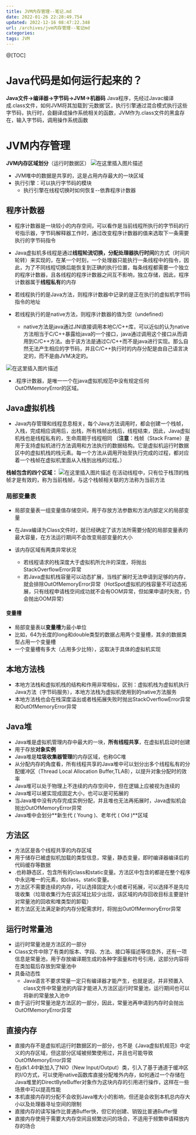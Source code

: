 ```yaml
---
title: JVM内存管理--笔记.md
date: 2022-01-26 22:28:49.754
updated: 2022-12-16 08:47:22.348
url: /archives/jvm内存管理--笔记md
categories: 
tags: JVM
---
```


﻿@[TOC]
# Java代码是如何运行起来的？
**Java文件->编译器->字节码->JVM->机器码**
Java程序，先经过Javac编译成.class文件，如何JVM将其加载到‘元数据’区，执行引擎通过混合模式执行这些字节码，执行时，会翻译成操作系统相关的函数，JVM作为.class文件的黑盒存在，输入字节码，调用操作系统函数

# JVM内存管理
 **JVM内存区域划分**（运行时数据区）
 ![在这里插入图片描述](https://img-blog.csdnimg.cn/c32566aa49644e4fb21a7ada5c38981a.png?x-oss-process=image/watermark,type_d3F5LXplbmhlaQ,shadow_50,text_Q1NETiBA5bGx5Lit5pyJ5pyo,size_20,color_FFFFFF,t_70,g_se,x_16)
- JVM堆中的数据是共享的，这是占用内存最大的一块区域
- 执行引擎：可以执行字节码的模块
     - 执行引擎在线程切换时如何恢复--依靠程序计数器

## 程序计数器
- 程序计数器是一块较小的内存空间，可以看作是当前线程所执行的字节码的行号指示器，字节码解释器工作时，通过改变程序计数器的值来选取下一条需要执行的字节码指令

- Java虚拟机多线程是通过**线程轮流切换，分配处理器执行时间**的方式（时间片轮转）来实现的，在某一个时刻，一个处理器只能执行一条线程中的指令，因此，为了不同线程切换后能恢复到正确的执行位置，每条线程都需要一个独立的程序计数器，且各线程的程序计数器之间互不影响，独立存储，因此，程序计数器属于**线程私有**的内存


- 若线程执行的是Java方法，则程序计数器中记录的是正在执行的虚拟机字节码指令的地址
- 若线程执行的是native方法，则程序计数器的值为空（undefined）
  	- native方法是java通过JNI直接调用本地C/C++库，可以近似的认为native方法相当于C/C++暴露给java的一个接口，java通过调用这个接口从而调用到C/C++方法。由于该方法是通过C/C++而不是java进行实现。那么自然无法产生相应的字节码，并且C/C++执行时的内存分配是由自己语言决定的，而不是由JVM决定的。

![在这里插入图片描述](https://img-blog.csdnimg.cn/4f8991253de840e394935708354cb7c7.png?x-oss-process=image/watermark,type_d3F5LXplbmhlaQ,shadow_50,text_Q1NETiBA5bGx5Lit5pyJ5pyo,size_20,color_FFFFFF,t_70,g_se,x_16)
- .程序计数器，是唯一一个在java虚拟机规范中没有规定任何OutOfMemoryError的区域。

## Java虚拟机栈
- Java内存管理和线程息息相关，每个Java方法调用时，都会创建一个栈帧，入栈，完成相应调用后，出栈，所有栈帧出栈后，线程结束，因此，Java虚拟机栈也是线程私有的，生命周期于线程相同
（**注意**：栈帧（Stack Frame）是用于支持虚拟机进行方法调用和方法执行的数据结构。它是虚拟机运行时数据区中的虚拟机栈的栈元素。每一个方法从调用开始至执行完成的过程，都对应着一个栈帧在虚拟机里面从入栈到出栈的过程。）


**栈帧包含的四个区域：**
![在这里插入图片描述](https://img-blog.csdnimg.cn/dc8a9aca54ed4d5288fa71a5e86afe29.png?x-oss-process=image/watermark,type_d3F5LXplbmhlaQ,shadow_50,text_Q1NETiBA5bGx5Lit5pyJ5pyo,size_20,color_FFFFFF,t_70,g_se,x_16)
在活动线程中，只有位于栈顶的栈帧才是有效的，称为当前栈帧，与这个栈帧相关联的方法称为当前方法


### 局部变量表
- 局部变量表一组变量值存储空间，用于存放方法参数和方法内部定义的局部变量

- 在Java编译为Class文件时，就已经确定了该方法所需要分配的局部变量表的最大容量，在方法运行期间不会改变局部变量的大小
- 该内存区域有两类异常状况
	 - 若线程请求的栈深度大于虚拟机所允许的深度，将抛出StackOverflowError异常
	 - 若Java虚拟机栈容量可以动态扩展，当栈扩展时无法申请到足够的内存，就会排除OutOfMemoryError异常（HotSpot虚拟机的栈容量不可动态拓展，只有线程申请栈空间成功就不会有OOM异常，但如果申请时失败，仍会抛出OOM异常）

#### 变量槽
- 局部变量表以**变量槽**为最小单位
- 比如，64为长度的long和double类型的数据占用两个变量槽，其余的数据类型占用一个变量槽
- 一个变量槽有多大（占用多少比特），这取决于具体的虚拟机实现









## 本地方法栈
- 本地方法栈和虚拟机栈的结构和作用非常相似，区别：虚拟机栈为虚拟机执行Java方法（字节码服务），本地方法栈为虚拟机使用到的native方法服务
- 本地方法栈也会在栈深度溢出或者栈拓展失败时抛出StackOverflowError异常和OutOfMemoryError异常

## Java堆

- Java堆是虚拟机管理内存中最大的一块，**所有线程共享**，在虚拟机启动时创建
- 用于存放**对象实例**
- Java堆是**垃圾收集器管理**的内存区域，也称GC堆
- 从分配内存的角度看，所有线程共享的Java堆中可以划分出多个线程私有的分配缓冲区（Thread Local Allocation Buffer,TLAB），以提升对象分配时的效率
- Java堆可以处于物理上不连续的内存空间中，但在逻辑上应被视为连续的
- Java堆可以被实现成固定大小，也可以是可拓展的
- 当Java堆中没有内存完成实例分配，并且堆也无法再拓展时，Java虚拟机会抛出OutOfMemoryError异常
- Java堆中会划分**新生代 ( Young )、老年代 ( Old )**区域


## 方法区
- 方法区是各个线程共享的内存区域
- 用于储存已被虚拟机加载的类型信息，常量，静态变量，即时编译器编译后的代码缓存等数据
- .也称静态区，包含所有的class和static变量。方法区中包含的都是在整个程序中永远唯一的元素，如class，static变量。
- 方法区不需要连续的内存，可以选择固定大小或者可拓展，可以选择不是先垃圾收集（垃圾收集行为在该区域比较少出现，该区域的内存回收目标主要是针对常量池的回收和堆类型的卸载）
- 若方法区无法满足新的内存分配需求时，将抛出OutOfMermoryError异常


## 运行时常量池
-  运行时常量池是方法区的一部分
- Class文件中除了有类的版本、字段、方法、接口等描述等信息外，还有一项信息是常量池，用于存放编译期生成的各种字面量和符号引用，这部分内容将在类加载后存放到常量池中
- 具备动态性
	- Java语言不要求常量一定只有编译器才能产生，也就是说，并非预置入class文件中常量池的内容才能进入方法区运行时常量池，运行期间也可以将新的常量放入池中
- 由于运行时常量池是方法区的一部分，因此，常量池再申请到内存时会抛出OutOfMemoryError异常

## 直接内存
- 直接内存不是虚拟机运行时数据区的一部分，也不是《Java虚拟机规范》中定义的内存区域，但这部分区域被频繁使用过，并且也可能导致OutOfMemoryError异常
- 在jdk1.4中新加入了NIO（New Input/Output）类，引入了基于通道于缓冲区的I/O方式，可以使用native函数库直接分配堆外内存，如何通过一个存储在Java堆里的DirectByteBuffer对象作为这块内存的引用进行操作，这样在一些场景中可以提高性能
- 本机直接内存的分配不会收到Java堆大小的影响，但还是会收到本机总内存大小以及处理器寻址空间的限制
- 直接内存的读写操作比普通Buffer快，但它的创建、销毁比普通Buffer慢
- 直接内存使用于需要大内存空间且频繁访问的场合，不适用于频繁申请释放内存的场合